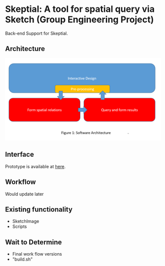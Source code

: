 # Skeptial: A tool for spatial query via Sketch (Group Engineering Project)

Back-end Support for Skeptial.

## Architecture

![Architecture](https://github.com/Shiangjun/Skeptial/blob/master/doc/img/arch-skeptial.png)


## Interface

  Prototype is available at [here](https://xd.adobe.com/view/27852602-427d-4763-6a24-3295f9d84f53-51b4/?fullscreen).
  
## Workflow

  Would update later
  
## Existing functionality

  - SketchImage
  - Scripts
  
## Wait to Determine

  - Final work flow versions
  - "build.sh"
